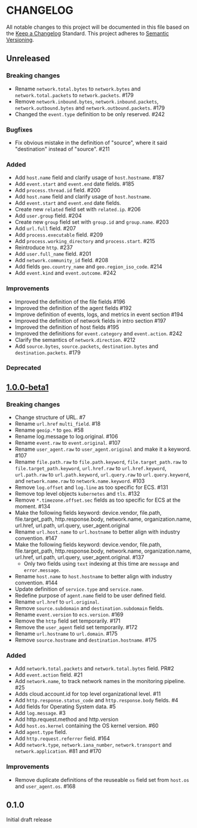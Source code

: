 # CHANGELOG
All notable changes to this project will be documented in this file based on the [Keep a Changelog](http://keepachangelog.com/) Standard. This project adheres to [Semantic Versioning](http://semver.org/).

## Unreleased

### Breaking changes

* Rename `network.total.bytes` to `network.bytes` and `network.total.packets`
  to `network.packets`. #179
* Remove `network.inbound.bytes`, `network.inbound.packets`,
  `network.outbound.bytes` and `network.outbound.packets`. #179
* Changed the `event.type` definition to be only reserved. #242

### Bugfixes

* Fix obvious mistake in the definition of "source", where it said "destination"
  instead of "source". #211

### Added
* Add `host.name` field and clarify usage of `host.hostname`. #187
* Add `event.start` and `event.end` date fields. #185
* Add `process.thread.id` field. #200
* Add `host.name` field and clarify usage of `host.hostname`.
* Add `event.start` and `event.end` date fields.
* Create new `related` field set with `related.ip`. #206
* Add `user.group` field. #204
* Create new `group` field set with `group.id` and `group.name`. #203
* Add `url.full` field. #207
* Add `process.executable` field. #209
* Add `process.working_directory` and `process.start`. #215
* Reintroduce `http`. #237
* Add `user.full_name` field. #201
* Add `network.community_id` field. #208
* Add fields `geo.country_name` and `geo.region_iso_code`. #214
* Add `event.kind` and `event.outcome`. #242

### Improvements
* Improved the definition of the file fields #196
* Improved the definition of the agent fields #192
* Improve definition of events, logs, and metrics in event section #194
* Improved the definition of network fields in intro section #197
* Improved the definition of host fields #195
* Improved the definitions for `event.category` and `event.action`. #242
* Clarify the semantics of `network.direction`. #212
* Add `source.bytes`, `source.packets`, `destination.bytes` and `destination.packets`. #179

### Deprecated

## [1.0.0-beta1](https://github.com/elastic/ecs/compare/v0.1.0...v1.0.0-beta1)

### Breaking changes
* Change structure of URL. #7
* Rename `url.href` `multi_field`. #18
* Rename `geoip.*` to `geo`. #58
* Rename log.message to log.original. #106
* Rename `event.raw` to `event.original`. #107
* Rename `user_agent.raw` to `user_agent.original` and make it a keyword. #107
* Rename `file.path.raw` to `file.path.keyword`, `file.target_path.raw` to `file.target_path.keyword`,
  `url.href.raw` to `url.href.keyword`, `url.path.raw` to `url.path.keyword`,
  `url.query.raw` to `url.query.keyword`, and `network.name.raw` to `network.name.keyword`. #103
* Remove `log.offset` and `log.line` as too specific for ECS. #131
* Remove top level objects `kubernetes` and `tls`. #132
* Remove `*.timezone.offset.sec` fields as too specific for ECS at the moment. #134
* Make the following fields keyword: device.vendor, file.path, file.target_path, http.response.body, network.name, organization.name, url.href, url.path, url.query, user_agent.original
* Rename `url.host.name` to `url.hostname` to better align with industry convention. #147
* Make the following fields keyword: device.vendor, file.path, file.target_path, http.response.body, network.name, organization.name, url.href, url.path, url.query, user_agent.original. #137
  * Only two fields using `text` indexing at this time are `message` and `error.message`.
* Rename `host.name` to `host.hostname` to better align with industry convention. #144
* Update definition of `service.type` and `service.name`.
* Redefine purpose of `agent.name` field to be user defined field.
* Rename `url.href` to `url.original`.
* Remove `source.subdomain` and `destination.subdomain` fields.
* Rename `event.version` to `ecs.version`. #169
* Remove the `http` field set temporarily. #171
* Remove the `user_agent` field set temporarily. #172
* Rename `url.hostname` to `url.domain`. #175
* Remove `source.hostname` and `destination.hostname`. #175

### Added
* Add `network.total.packets` and `network.total.bytes` field. PR#2
* Add `event.action` field. #21
* Add `network.name`, to track network names in the monitoring pipeline. #25
* Adds cloud.account.id for top level organizational level. #11
* Add `http.response.status_code` and `http.response.body` fields. #4
* Add fields for Operating System data. #5
* Add `log.message`. #3
* Add http.request.method and http.version
* Add `host.os.kernel` containing the OS kernel version. #60
* Add `agent.type` field.
* Add `http.request.referrer` field. #164
* Add `network.type`, `network.iana_number`, `network.transport` and
  `network.application`. #81 and #170

### Improvements

* Remove duplicate definitions of the reuseable `os` field set from `host.os` and
  `user_agent.os`.  #168

## 0.1.0

Initial draft release
